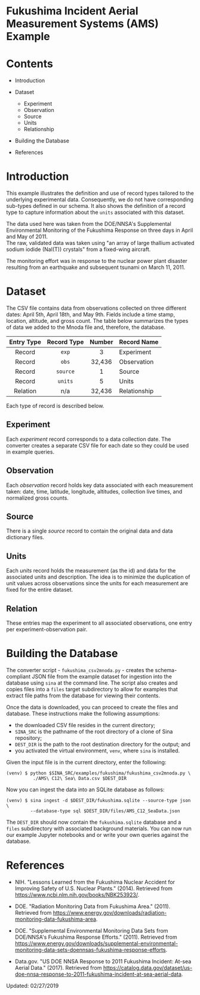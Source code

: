 Fukushima Incident Aerial Measurement Systems (AMS) Example
===========================================================

Contents
========

- Introduction

- Dataset

  - Experiment
  - Observation
  - Source
  - Units
  - Relationship


- Building the Database

- References


Introduction
============

This example illustrates the definition and use of record types tailored to the 
underlying experimental data.  Consequently, we do not have corresponding 
sub-types defined in our schema.  It also shows the definition of a record
type to capture information about the `units` associated with this dataset.

The data used here was taken from the DOE/NNSA's Supplemental Environmental 
Monitoring of the Fukushima Response on three days in April and May of 2011.  
The raw, validated data was taken using "an array of large thallium activated 
sodium iodide (NaI(T)) crystals" from a fixed-wing aircraft.

The monitoring effort was in response to the nuclear power plant disaster 
resulting from an earthquake and subsequent tsunami on March 11, 2011. 


Dataset
=======

The CSV file contains data from observations collected on three different 
dates: April 5th, April 18th, and May 9th.  Fields include a time stamp,
location, altitude, and gross count.  The table below summarizes the types of
data we added to the Mnoda file and, therefore, the database.

| Entry Type | Record Type | Number | Record Name  |
|:----------:|:-----------:|:------:|:-------------|
| Record     | `exp`       | 3      | Experiment   |
| Record     | `obs`       | 32,436 | Observation  |
| Record     | `source`    | 1      | Source       |
| Record     | `units`     | 5      | Units        |
| Relation   | n/a         | 32,436 | Relationship |

Each type of record is described below.

Experiment
----------
Each *experiment* record corresponds to a data collection date.  The converter
creates a separate CSV file for each date so they could be used in example
queries.

Observation
-----------
Each *observation* record holds key data associated with each measurement taken:
date, time, latitude, longitude, altitudes, collection live times, and 
normalized gross counts.

Source
------
There is a single *source* record to contain the original data and data
dictionary files.

Units
-----
Each *units* record holds the measurement (as the id) and data for the
associated units and description.  The idea is to minimize the duplication of
unit values across observations since the units for each measurement are fixed
for the entire dataset.

Relation
--------
These entries map the experiment to all associated observations, one entry per
experiment-observation pair.


Building the Database
=====================

The converter script - `fukushima_csv2mnoda.py` - creates the schema-compliant
JSON file from the example dataset for ingestion into the database using `sina`
at the command line.  The script also creates and copies files into a `files` 
target subdirectory to allow for examples that extract file paths from the 
database for viewing their contents.

Once the data is downloaded, you can proceed to create the files and database.
These instructions make the following assumptions:

- the downloaded CSV file resides in the current directory;
- `SINA_SRC` is the pathname of the root directory of a clone of Sina 
  repository; 
- `DEST_DIR` is the path to the root destination directory for the output; and
- you activated the virtual environment, `venv`, where `sina` is installed.

Given the input file is in the current directory, enter the following:

    (venv) $ python $SINA_SRC/examples/fukushima/fukushima_csv2mnoda.py \
              ./AMS\ C12\ Sea\ Data.csv $DEST_DIR

Now you can ingest the data into an SQLite database as follows:

    (venv) $ sina ingest -d $DEST_DIR/fukushima.sqlite --source-type json \
             --database-type sql $DEST_DIR/files/AMS_C12_SeaData.json

The `DEST_DIR` should now contain the `fukushima.sqlite` database and a `files`
subdirectory with associated background materials.  You can now run our
example Jupyter notebooks and or write your own queries against the database.


References
==========

- NIH. "Lessons Learned from the Fukushima Nuclear Accident for Improving
  Safety of U.S. Nuclear Plants." (2014).  Retrieved from
  https://www.ncbi.nlm.nih.gov/books/NBK253923/.

- DOE. "Radiation Monitoring Data from Fukushima Area." (2011). Retrieved from
  https://www.energy.gov/downloads/radiation-monitoring-data-fukushima-area.

- DOE. "Supplemental Environmental Monitoring Data Sets from DOE/NNSA's
  Fukushima Response Efforts." (2011). Retrieved from
  https://www.energy.gov/downloads/supplemental-environmental-monitoring-data-sets-doennsas-fukushima-response-efforts.

- Data.gov. "US DOE NNSA Response to 2011 Fukushima Incident: At-sea Aerial
  Data." (2017).  Retrieved from 
  https://catalog.data.gov/dataset/us-doe-nnsa-response-to-2011-fukushima-incident-at-sea-aerial-data.



Updated: 02/27/2019
